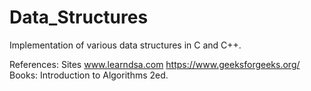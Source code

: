 # Data_Structures
Implementation of various data structures in C and C++.

References:
Sites
www.learndsa.com
https://www.geeksforgeeks.org/
Books:
Introduction to Algorithms 2ed.
